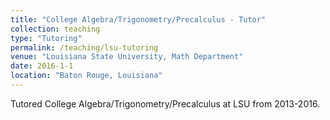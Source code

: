 ```yaml
---
title: "College Algebra/Trigonometry/Precalculus - Tutor"
collection: teaching
type: "Tutoring"
permalink: /teaching/lsu-tutoring
venue: "Louisiana State University, Math Department"
date: 2016-1-1
location: "Baton Rouge, Louisiana"
---
```


Tutored College Algebra/Trigonometry/Precalculus at LSU from 2013-2016.